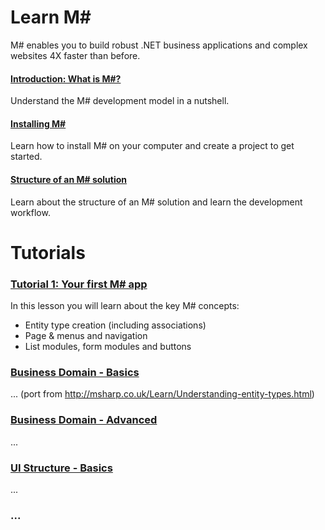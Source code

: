 # Learn M#
M# enables you to build robust .NET business applications and complex websites 4X faster than before.

#### [Introduction: What is M#?](Overview/README.md)
Understand the M# development model in a nutshell.

#### [Installing M#](Install/README.md)
Learn how to install M# on your computer and create a project to get started.

#### [Structure of an M# solution](Structure/README.md)
Learn about the structure of an M# solution and learn the development workflow.

# Tutorials

### [Tutorial 1: Your first M# app](Tutorials/1/README.md)
In this lesson you will learn about the key M# concepts:
- Entity type creation (including associations)
- Page & menus and navigation
- List modules, form modules and buttons


### [Business Domain - Basics](Domain/README.md)
... (port from http://msharp.co.uk/Learn/Understanding-entity-types.html)

### [Business Domain - Advanced](Domain/Advanced/README.md)
...

### [UI Structure - Basics](UI/README.md)
...

### ...
